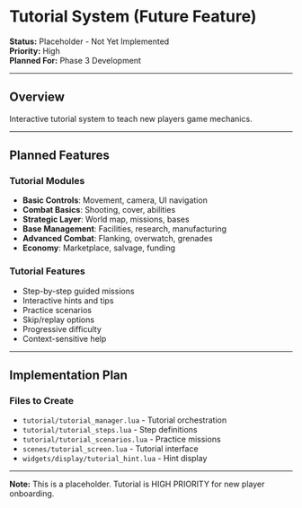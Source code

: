 # Tutorial System (Future Feature)

**Status:** Placeholder - Not Yet Implemented  
**Priority:** High  
**Planned For:** Phase 3 Development

---

## Overview

Interactive tutorial system to teach new players game mechanics.

---

## Planned Features

### Tutorial Modules
- **Basic Controls**: Movement, camera, UI navigation
- **Combat Basics**: Shooting, cover, abilities
- **Strategic Layer**: World map, missions, bases
- **Base Management**: Facilities, research, manufacturing
- **Advanced Combat**: Flanking, overwatch, grenades
- **Economy**: Marketplace, salvage, funding

### Tutorial Features
- Step-by-step guided missions
- Interactive hints and tips
- Practice scenarios
- Skip/replay options
- Progressive difficulty
- Context-sensitive help

---

## Implementation Plan

### Files to Create
- `tutorial/tutorial_manager.lua` - Tutorial orchestration
- `tutorial/tutorial_steps.lua` - Step definitions
- `tutorial/tutorial_scenarios.lua` - Practice missions
- `scenes/tutorial_screen.lua` - Tutorial interface
- `widgets/display/tutorial_hint.lua` - Hint display

---

**Note:** This is a placeholder. Tutorial is HIGH PRIORITY for new player onboarding.
